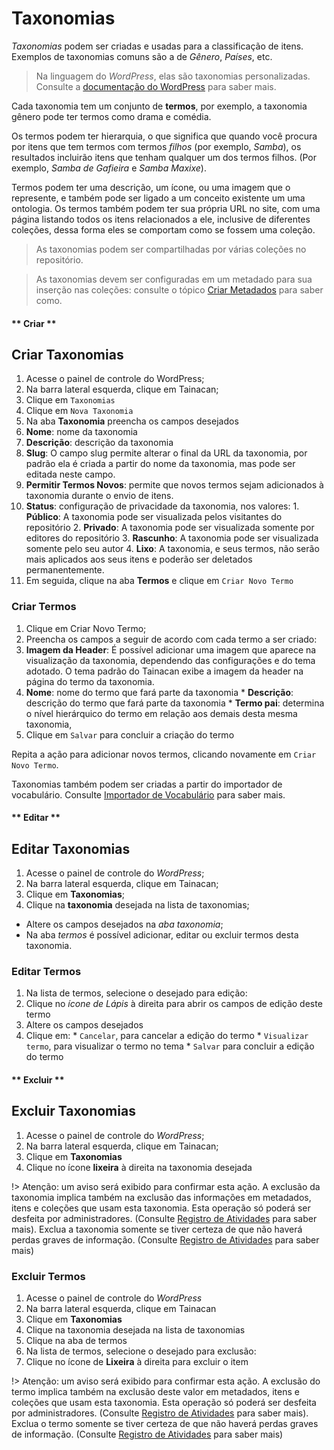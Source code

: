 # Taxonomias

*Taxonomias* podem ser criadas e usadas para a classificação de itens. Exemplos de taxonomias comuns são a de *Gênero*, *Países*, etc.

> Na linguagem do *WordPress*, elas são taxonomias personalizadas. Consulte a [documentação do WordPress](https://codex.wordpress.org/pt-br:Taxonomias) para saber mais.

Cada taxonomia tem um conjunto de **termos**, por exemplo, a taxonomia gênero pode ter termos como drama e comédia.

Os termos podem ter hierarquia, o que significa que quando você procura por itens que tem termos com termos *filhos* (por exemplo, *Samba*), os resultados incluirão itens que tenham qualquer um dos termos filhos. (Por exemplo, *Samba de Gafieira* e *Samba Maxixe*).

Termos podem ter uma descrição, um ícone, ou uma imagem que o represente, e também pode ser ligado a um conceito existente um uma ontologia. Os termos também podem ter sua própria URL no site, com uma página listando todos os itens relacionados a ele, inclusive de diferentes coleções, dessa forma eles se comportam como se fossem uma coleção.

> As taxonomias podem ser compartilhadas por várias coleções no repositório.

> As taxonomias devem ser configuradas em um metadado para sua inserção nas coleções: consulte o tópico [Criar Metadados](/pt-br/metadata#criar-metadados) para saber como.


<!-- tabs:start -->

#### ** Criar **
## Criar Taxonomias

1. Acesse o painel de controle do WordPress;
2. Na barra lateral esquerda, clique em Tainacan;
3. Clique em `Taxonomias`
4. Clique em `Nova Taxonomia`
5. Na aba **Taxonomia** preencha os campos desejados
  1. **Nome**: nome da taxonomia
  2. **Descrição**: descrição da taxonomia
  3. **Slug**: O campo slug permite alterar o final da URL da taxonomia, por padrão ela é criada a partir do nome da taxonomia, mas pode ser editada neste campo.
  4. **Permitir Termos Novos**: permite que novos termos sejam adicionados à taxonomia durante o envio de itens.
  5. **Status**: configuração de privacidade da taxonomia, nos valores:
    1. **Público**: A taxonomia pode ser visualizada pelos visitantes do repositório
    2. **Privado**: A taxonomia pode ser visualizada somente por editores do repositório
    3. **Rascunho**: A taxonomia pode ser visualizada somente pelo seu autor
    4. **Lixo**: A taxonomia, e seus termos, não serão mais aplicados aos seus itens e poderão ser deletados permanentemente.
6. Em seguida, clique na aba **Termos** e clique em `Criar Novo Termo`

### Criar Termos

1. Clique em Criar Novo Termo;
2. Preencha os campos a seguir de acordo com cada termo a ser criado:
  1. **Imagem da Header**: É possível adicionar uma imagem que aparece na visualização da taxonomia, dependendo das configurações e do tema adotado. O tema padrão do Tainacan exibe a imagem da header na página do termo da taxonomia.
  2. **Nome**: nome do termo que fará parte da taxonomia
    * **Descrição**: descrição do termo que fará parte da taxonomia
    * **Termo pai**: determina o nível hierárquico do termo em relação aos demais desta mesma taxonomia,
3. Clique em `Salvar` para concluir a criação do termo

Repita a ação para adicionar novos termos, clicando novamente em `Criar Novo Termo`.

Taxonomias também podem ser criadas a partir do importador de vocabulário. Consulte [Importador de Vocabulário](/pt-br/importers) para saber mais.

#### ** Editar **
## Editar Taxonomias

1. Acesse o painel de controle do *WordPress*;
2. Na barra lateral esquerda, clique em Tainacan;
3. Clique em **Taxonomias**;
4. Clique na **taxonomia** desejada na lista de taxonomias;
  * Altere os campos desejados na *aba taxonomia*;
  * Na aba *termos* é possível adicionar, editar ou excluir termos desta taxonomia.

### Editar Termos

1. Na lista de termos, selecione o desejado para edição:
  1. Clique no *ícone de Lápis* à direita para abrir os campos de edição deste termo
  2. Altere os campos desejados
  3. Clique em:
    * `Cancelar`, para cancelar a edição do termo
    * `Visualizar termo`, para visualizar o termo no tema
    * `Salvar` para concluir a edição do termo


#### ** Excluir **
## Excluir Taxonomias

1. Acesse o painel de controle do *WordPress*;
2. Na barra lateral esquerda, clique em Tainacan;
3. Clique em **Taxonomias**
4. Clique no ícone **lixeira** à direita na taxonomia desejada
   
  !> Atenção: um aviso será exibido para confirmar esta ação. A exclusão da taxonomia implica também na exclusão das informações em metadados, itens e coleções que usam esta taxonomia. Esta operação só poderá ser desfeita por administradores. (Consulte [Registro de Atividades](/pt-br/activities) para saber mais). Exclua a taxonomia somente se tiver certeza de que não haverá perdas graves de informação. (Consulte [Registro de Atividades](/pt-br/activities) para saber mais)

### Excluir Termos

1. Acesse o painel de controle do *WordPress*
2. Na barra lateral esquerda, clique em Tainacan
3. Clique em **Taxonomias**
4. Clique na taxonomia desejada na lista de taxonomias
5. Clique na aba de termos
  1. Na lista de termos, selecione o desejado para exclusão:
  2. Clique no ícone de **Lixeira** à direita para excluir o item
    
  !> Atenção: um aviso será exibido para confirmar esta ação. A exclusão do termo implica também na exclusão deste valor em metadados, itens e coleções que usam esta taxonomia. Esta operação só poderá ser desfeita por administradores. (Consulte [Registro de Atividades](/pt-br/activities) para saber mais). Exclua o termo somente se tiver certeza de que não haverá perdas graves de informação. (Consulte [Registro de Atividades](/pt-br/activities) para saber mais)

<!-- tabs:end -->